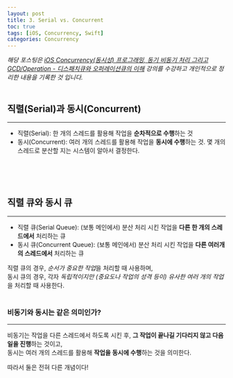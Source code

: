 ```yaml
---
layout: post
title: 3. Serial vs. Concurrent
toc: true
tags: [iOS, Concurrency, Swift]
categories: Concurrency
---
```

*해당 포스팅은 [iOS Concurrency(동시성) 프로그래밍, 동기 비동기 처리 그리고 GCD/Operation - 디스패치큐와 오퍼레이션큐의 이해](https://www.inflearn.com/course/iOS-Concurrency-GCD-Operation) 강의를 수강하고 개인적으로 정리한 내용을 기록한 것 입니다.*
<br>
<br>

## 직렬(Serial)과 동시(Concurrent)
---
- 직렬(Serial): 한 개의 스레드를 활용해 작업을 **순차적으로 수행**하는 것
- 동시(Concurrent): 여러 개의 스레드를 활용해 작업을 **동시에 수행**하는 것. 몇 개의 스레드로 분산할 지는 시스템이 알아서 결정한다.
<br>
<br>
<br>

## 직렬 큐와 동시 큐
---
- 직렬 큐(Serial Queue): (보통 메인에서) 분산 처리 시킨 작업을 **다른 한 개의 스레드에서** 처리하는 큐
- 동시 큐(Concurrent Queue): (보통 메인에서) 분산 처리 시킨 작업을 **다른 여러개의 스레드에서** 처리하는 큐

직렬 큐의 경우, *순서가 중요한 작업*을 처리할 때 사용하며, <br>
동시 큐의 경우, 각자 *독립적이지만 (중요도나 작업의 성격 등이) 유사한 여러 개의 작업*을 처리할 때 사용한다.
<br>
<br>

### 비동기와 동시는 같은 의미인가?
---
비동기는 작업을 다른 스레드에서 하도록 시킨 후, **그 작업이 끝나길 기다리지 않고 다음 일을 진행**하는 것이고, <br>
동시는 여러 개의 스레드를 활용해 **작업을 동시에 수행**하는 것을 의미한다.

따라서 둘은 전혀 다른 개념이다!